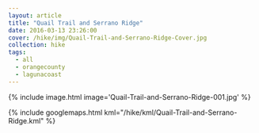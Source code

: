 ```yaml
---
layout: article
title: "Quail Trail and Serrano Ridge"
date: 2016-03-13 23:26:00
cover: /hike/img/Quail-Trail-and-Serrano-Ridge-Cover.jpg
collection: hike
tags:
  - all
  - orangecounty
  - lagunacoast
---
```


{% include image.html image='Quail-Trail-and-Serrano-Ridge-001.jpg' %}

<!--more-->

{% include googlemaps.html kml="/hike/kml/Quail-Trail-and-Serrano-Ridge.kml" %}
